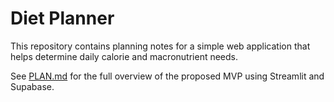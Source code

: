 # Diet Planner

This repository contains planning notes for a simple web application that helps determine daily calorie and macronutrient needs.

See [PLAN.md](./PLAN.md) for the full overview of the proposed MVP using Streamlit and Supabase.

